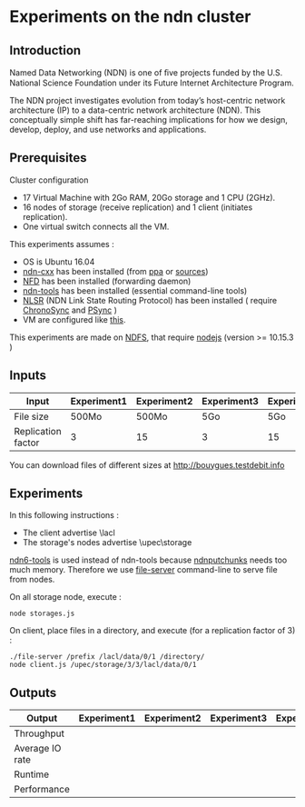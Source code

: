 # Experiments on the ndn cluster

## Introduction

Named Data Networking (NDN) is one of ﬁve projects funded by the U.S. National Science Foundation under its Future Internet Architecture Program.

The NDN project investigates evolution from today’s host-centric network architecture (IP) to a data-centric network architecture (NDN). This conceptually simple shift has far-reaching implications for how we design, develop, deploy, and use networks and applications. 

## Prerequisites

Cluster configuration

 - 17 Virtual Machine with 2Go RAM, 20Go storage and 1 CPU (2GHz).
 - 16 nodes of storage (receive replication) and 1 client (initiates replication).
 - One virtual switch connects all the VM.

This experiments assumes :

 - OS is Ubuntu 16.04
 - [ndn-cxx](http://named-data.net/doc/ndn-cxx/current/) has been installed (from [ppa](https://named-data.net/doc/NFD/current/INSTALL.html) or [sources](https://github.com/named-data/ndn-cxx))
 - [NFD](https://github.com/named-data/NFD) has been installed (forwarding daemon)
 - [ndn-tools](https://github.com/named-data/ndn-tools) has been installed (essential command-line tools)
 - [NLSR](https://github.com/named-data/NLSR) (NDN Link State Routing Protocol) has been installed ( require [ChronoSync](https://github.com/named-data/ChronoSync) and [PSync](https://github.com/named-data/PSync) )
 - VM are configured like [this](https://github.com/LudovicFoltete/ndn_installation).

This experiments are made on [NDFS](https://github.com/mistersound/ndfs-evaluation), that require [nodejs](https://nodejs.org/en/download/) (version >= 10.15.3 )

## Inputs

|Input     | Experiment1 | Experiment2 | Experiment3 | Experiment4|
|----------|-------------|-------------|-------------|------------|
|File size | 500Mo       | 500Mo       | 5Go         | 5Go        |
|Replication factor| 3   | 15          | 3           | 15         |

You can download files of different sizes at http://bouygues.testdebit.info

## Experiments

In this following instructions :

 - The client advertise \lacl
 - The storage's nodes advertise \upec\storage

[ndn6-tools](https://github.com/yoursunny/ndn6-tools) is used instead of ndn-tools because [ndnputchunks](https://github.com/named-data/ndn-tools/tree/master/tools/chunks/putchunks) needs too much memory.
Therefore we use [file-server](https://github.com/yoursunny/ndn6-tools/blob/master/file-server.md) command-line to serve file from nodes.

On all storage node, execute : 
		
	node storages.js

On client, place files in a directory, and execute (for a replication factor of 3) :

	./file-server /prefix /lacl/data/0/1 /directory/
	node client.js /upec/storage/3/3/lacl/data/0/1


## Outputs

|     Output    | Experiment1 | Experiment2 | Experiment3 | Experiment4|
|---------------|-------------|-------------|-------------|------------|
|  Throughput   |
|Average IO rate|
|    Runtime    |
|  Performance  |